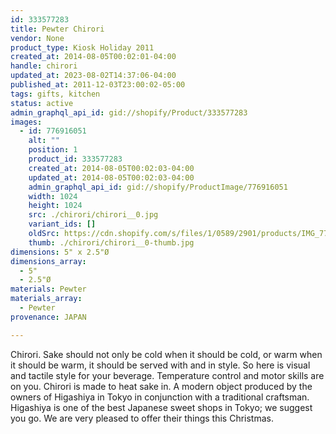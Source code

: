 ```yaml
---
id: 333577283
title: Pewter Chirori
vendor: None
product_type: Kiosk Holiday 2011
created_at: 2014-08-05T00:02:01-04:00
handle: chirori
updated_at: 2023-08-02T14:37:06-04:00
published_at: 2011-12-03T23:00:02-05:00
tags: gifts, kitchen
status: active
admin_graphql_api_id: gid://shopify/Product/333577283
images:
  - id: 776916051
    alt: ""
    position: 1
    product_id: 333577283
    created_at: 2014-08-05T00:02:03-04:00
    updated_at: 2014-08-05T00:02:03-04:00
    admin_graphql_api_id: gid://shopify/ProductImage/776916051
    width: 1024
    height: 1024
    src: ./chirori/chirori__0.jpg
    variant_ids: []
    oldSrc: https://cdn.shopify.com/s/files/1/0589/2901/products/IMG_7736.jpeg?v=1407211323
    thumb: ./chirori/chirori__0-thumb.jpg
dimensions: 5" x 2.5"Ø
dimensions_array:
  - 5"
  - 2.5"Ø
materials: Pewter
materials_array:
  - Pewter
provenance: JAPAN

---
```


Chirori. Sake should not only be cold when it should be cold, or warm when it should be warm, it should be served with and in style. So here is visual and tactile style for your beverage. Temperature control and motor skills are on you. Chirori is made to heat sake in. A modern object produced by the owners of Higashiya in Tokyo in conjunction with a traditional craftsman. Higashiya is one of the best Japanese sweet shops in Tokyo; we suggest you go. We are very pleased to offer their things this Christmas.